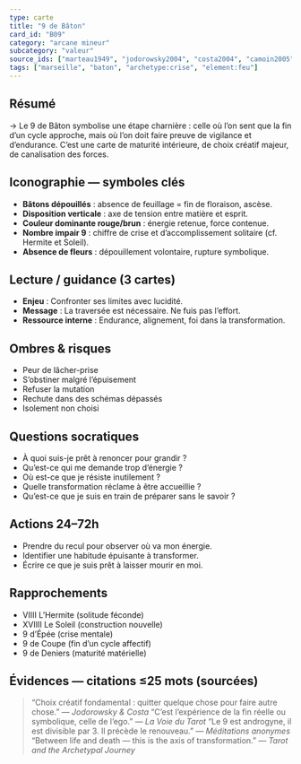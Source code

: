 ```yaml
---
type: carte
title: "9 de Bâton"
card_id: "B09"
category: "arcane mineur"
subcategory: "valeur"
source_ids: ["marteau1949", "jodorowsky2004", "costa2004", "camoin2005", "bendov2013", "delcamp1990", "nadolny2020", "jung", "meditations_anonymes", "tarot_archetypal_journey"]
tags: ["marseille", "baton", "archetype:crise", "element:feu"]
---
```


## Résumé
→ Le 9 de Bâton symbolise une étape charnière : celle où l’on sent que la fin d’un cycle approche, mais où l’on doit faire preuve de vigilance et d’endurance. C’est une carte de maturité intérieure, de choix créatif majeur, de canalisation des forces.

## Iconographie — symboles clés
- **Bâtons dépouillés** : absence de feuillage = fin de floraison, ascèse.
- **Disposition verticale** : axe de tension entre matière et esprit.
- **Couleur dominante rouge/brun** : énergie retenue, force contenue.
- **Nombre impair 9** : chiffre de crise et d’accomplissement solitaire (cf. Hermite et Soleil).
- **Absence de fleurs** : dépouillement volontaire, rupture symbolique.

## Lecture / guidance (3 cartes)
- **Enjeu** : Confronter ses limites avec lucidité.
- **Message** : La traversée est nécessaire. Ne fuis pas l’effort.
- **Ressource interne** : Endurance, alignement, foi dans la transformation.

## Ombres & risques
- Peur de lâcher-prise
- S’obstiner malgré l’épuisement
- Refuser la mutation
- Rechute dans des schémas dépassés
- Isolement non choisi

## Questions socratiques
- À quoi suis-je prêt à renoncer pour grandir ?
- Qu’est-ce qui me demande trop d’énergie ?
- Où est-ce que je résiste inutilement ?
- Quelle transformation réclame à être accueillie ?
- Qu’est-ce que je suis en train de préparer sans le savoir ?

## Actions 24–72h
- Prendre du recul pour observer où va mon énergie.
- Identifier une habitude épuisante à transformer.
- Écrire ce que je suis prêt à laisser mourir en moi.

## Rapprochements
- VIIII L’Hermite (solitude féconde)
- XVIIII Le Soleil (construction nouvelle)
- 9 d’Épée (crise mentale)
- 9 de Coupe (fin d’un cycle affectif)
- 9 de Deniers (maturité matérielle)

## Évidences — citations ≤25 mots (sourcées)
> “Choix créatif fondamental : quitter quelque chose pour faire autre chose.” — *Jodorowsky & Costa*
> “C’est l’expérience de la fin réelle ou symbolique, celle de l’ego.” — *La Voie du Tarot*
> “Le 9 est androgyne, il est divisible par 3. Il précède le renouveau.” — *Méditations anonymes*
> “Between life and death — this is the axis of transformation.” — *Tarot and the Archetypal Journey*
